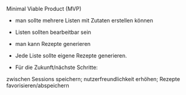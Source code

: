 Minimal Viable Product (MVP) 

- man sollte mehrere Listen mit Zutaten erstellen können
- Listen sollten bearbeitbar sein
- man kann Rezepte generieren
- Jede Liste sollte eigene Rezepte generieren.

- Für die Zukunft/nächste Schritte:

zwischen Sessions speichern; nutzerfreundlichkeit erhöhen; Rezepte favorisieren/abspeichern
